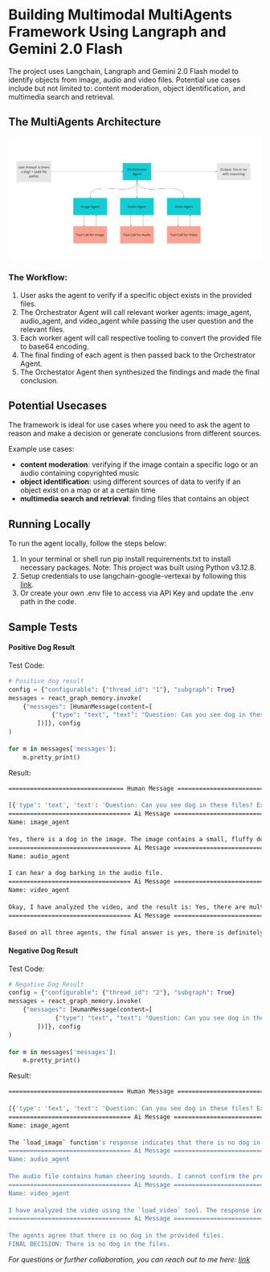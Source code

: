# Building Multimodal MultiAgents Framework Using Langraph and Gemini 2.0 Flash

The project uses Langchain, Langraph and Gemini 2.0 Flash model to identify objects from image, audio and video files. Potential use cases include but not limited to: content moderation, object identification, and multimedia search and retrieval.

## The MultiAgents Architecture

![The MultiAgents Architecutre](data/multiagents_architecture.png)

### The Workflow:

1. User asks the agent to verify if a specific object exists in the provided files.
2. The Orchestrator Agent will call relevant worker agents: image_agent, audio_agent, and video_agent while passing the user question and the relevant files.
3. Each worker agent will call respective tooling to convert the provided file to base64 encoding.
4. The final finding of each agent is then passed back to the Orchestrator Agent.
5. The Orchestator Agent then synthesized the findings and made the final conclusion.

## Potential Usecases

The framework is ideal for use cases where you need to ask the agent to reason and make a decision or generate conclusions from different sources.

Example use cases:

- **content moderation**: verifying if the image contain a specific logo or an audio containing copyrighted music
- **object identification**: using different sources of data to verify if an object exist on a map or at a certain time
- **multimedia search and retrieval**: finding files that contains an object

## Running Locally

To run the agent locally, follow the steps below:

1. In your terminal or shell run pip install requirements.txt to install necessary packages. Note: This project was built using Python v3.12.8.
2. Setup credentials to use langchain-google-vertexai by following this [link](https://python.langchain.com/docs/integrations/chat/google_vertex_ai_palm/).
3. Or create your own .env file to access via API Key and update the .env path in the code.

## Sample Tests

#### Positive Dog Result

Test Code:

```python
# Positive dog result
config = {"configurable": {"thread_id": "1"}, "subgraph": True}
messages = react_graph_memory.invoke(
    {"messages": [HumanMessage(content=[
            {"type": "text", "text": "Question: Can you see dog in these files? Explain your reasoning. File path: For image_agent, use the image path ./data/dog_yes.jpg. For audio_agent, use the audio file path ./data/dog_audio_yes.mp3. For video_agent, use the video file path ./data/dog_video_yes.mp4"}
        ])]}, config
)

for m in messages['messages']:
    m.pretty_print()
```

Result:

```bash
================================ Human Message =================================

[{'type': 'text', 'text': 'Question: Can you see dog in these files? Explain your reasoning. File path: For image_agent, use the image path ./data/dog_yes.jpg. For audio_agent, use the audio file path ./data/dog_audio_yes.mp3. For video_agent, use the video file path ./data/dog_video_yes.mp4'}]
================================== Ai Message ==================================
Name: image_agent

Yes, there is a dog in the image. The image contains a small, fluffy dog with a white and gray coat. It is sticking out its tongue and wearing a collar with a tag.
================================== Ai Message ==================================
Name: audio_agent

I can hear a dog barking in the audio file.
================================== Ai Message ==================================
Name: video_agent

Okay, I have analyzed the video, and the result is: Yes, there are multiple dogs in this video.
================================== Ai Message ==================================

Based on all three agents, the final answer is yes, there is definitely a dog in the provided files. The image agent visually confirms a dog, the audio agent detects dog barking, and the video agent identifies multiple dogs.
```

#### Negative Dog Result

Test Code:

```python
# Negative Dog Result
config = {"configurable": {"thread_id": "2"}, "subgraph": True}
messages = react_graph_memory.invoke(
    {"messages": [HumanMessage(content=[
             {"type": "text", "text": "Question: Can you see dog in these files? Explain your reasoning. For image_agent, use the image path ./data/scenery.jpg. For audio_agent, use the audio file path ./data/girl_laughing.mp3. For video_agent, use the video file path ./data/people_thinking.mp4"}
        ])]}, config
)

for m in messages['messages']:
    m.pretty_print()
```

Result:

```bash
================================ Human Message =================================

[{'type': 'text', 'text': 'Question: Can you see dog in these files? Explain your reasoning. For image_agent, use the image path ./data/scenery.jpg. For audio_agent, use the audio file path ./data/crowd_cheering.mp3. For video_agent, use the video file path ./data/people_thinking.mp4'}]
================================== Ai Message ==================================
Name: image_agent

The `load_image` function's response indicates that there is no dog in the image. The image shows a landscape with a grassy hill, a tree, a bright blue sky with clouds, and some red flowers.
================================== Ai Message ==================================
Name: audio_agent

The audio file contains human cheering sounds. I cannot confirm the presence of a dog in the audio file.
================================== Ai Message ==================================
Name: video_agent

I have analyzed the video using the `load_video` tool. The response indicates that there is no dog in the video. The video features people expressing thought or concern, but no animals are present.
================================== Ai Message ==================================

The agents agree that there is no dog in the provided files.
FINAL DECISION: There is no dog in the files.
```

_For questions or further collaboration, you can reach out to me here: [link](https://www.mayshinlyan.com/)_
